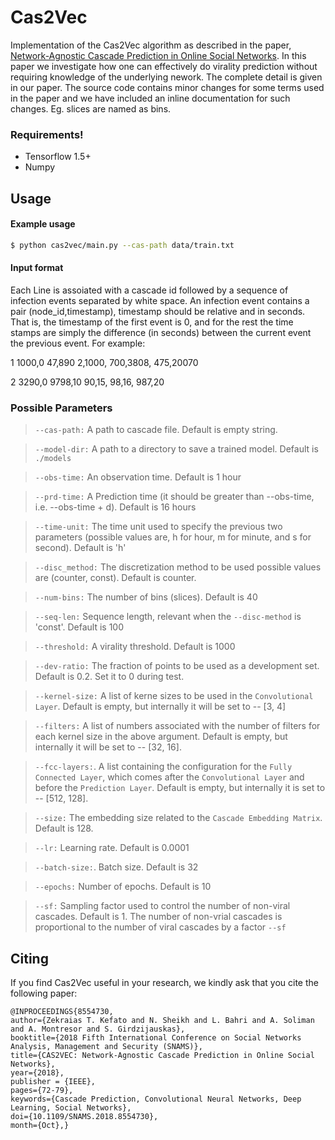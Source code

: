 # Cas2Vec
Implementation of the Cas2Vec algorithm as described in the paper, [Network-Agnostic Cascade Prediction in Online Social Networks](https://ieeexplore.ieee.org/document/8554730). 
In this paper we investigate how one can effectively do virality prediction without requiring knowledge of the underlying nework. 
The complete detail is given in our paper. 
The source code contains minor changes for some terms used in the paper and we have included an inline documentation for such changes. 
Eg. slices are named as bins.
### Requirements!
  - Tensorflow 1.5+
  - Numpy
## Usage
#### Example usage
```sh
$ python cas2vec/main.py --cas-path data/train.txt
```

#### Input format
Each Line is assoiated with a cascade id followed by a sequence of infection events separated by white space. 
An infection event contains a pair (node_id,timestamp), timestamp should be relative and in seconds. 
That is, the timestamp of the first event is 0, and for the rest the time stamps are simply the difference 
(in seconds) between the current event the previous event.
For example:

1 1000,0 47,890 2,1000, 700,3808, 475,20070

2 3290,0 9798,10 90,15, 98,16, 987,20

### Possible Parameters


>`--cas-path:`
A path to cascade file. Default is empty string.

>`--model-dir:`
A path to a directory to save a trained model. Default is ```./models```

>`--obs-time:`
An observation time. Default is 1 hour

>`--prd-time:`
A Prediction time (it should be greater than --obs-time, i.e. --obs-time + d). Default is 16 hours

>`--time-unit:`
The time unit used to specify the previous two parameters (possible values are, h for hour, m for minute, and s for second). Default is 'h'

>`--disc_method:`
 The discretization method to be used possible values are (counter, const). Default is counter.

>`--num-bins:`
The number of bins (slices). Default is 40

>`--seq-len:`
Sequence length, relevant when the `--disc-method` is 'const'. Default is 100

>`--threshold:`
A virality threshold. Default is 1000

>`--dev-ratio:`
The fraction of points to be used as a development set. Default is 0.2. Set it to 0 during test.

>`--kernel-size:`
A list of kerne sizes to be used in the `Convolutional Layer`. Default is empty, but internally it will be set to -- [3, 4]

>`--filters:`
A list of numbers associated with the number of filters for each kernel size in the above argument. Default is empty, but internally it will be set to -- [32, 16].

>`--fcc-layers:`. 
A list containing the configuration for the `Fully Connected Layer`, which comes after the `Convolutional Layer` and before the `Prediction Layer`. Default is empty, but internally it is set to -- [512, 128].

>`--size:`
The embedding size related to the `Cascade Embedding Matrix`. Default is 128.

>`--lr:`
Learning rate. Default is 0.0001

>`--batch-size:`.
Batch size. Default is 32

>`--epochs:`
Number of epochs. Default is 10

>`--sf:`
Sampling factor used to control the number of non-viral cascades.  Default is 1. The number of non-vrial cascades is proportional to the number of viral cascades by a factor `--sf`


Citing
------

If you find Cas2Vec useful in your research, we kindly ask that you cite the following paper:
```
@INPROCEEDINGS{8554730,
author={Zekraias T. Kefato and N. Sheikh and L. Bahri and A. Soliman and A. Montresor and S. Girdzijauskas},
booktitle={2018 Fifth International Conference on Social Networks Analysis, Management and Security (SNAMS)},
title={CAS2VEC: Network-Agnostic Cascade Prediction in Online Social Networks},
year={2018},
publisher = {IEEE},
pages={72-79},
keywords={Cascade Prediction, Convolutional Neural Networks, Deep Learning, Social Networks},
doi={10.1109/SNAMS.2018.8554730},
month={Oct},}
```